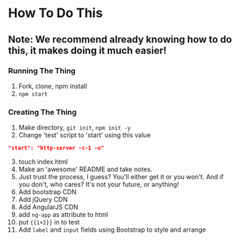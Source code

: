 # How To Do This

## Note: We recommend already knowing how to do this, it makes doing it much easier!

### Running The Thing
1. Fork, clone, npm install
2. `npm start`


### Creating The Thing
1. Make directory, `git init`, `npm init -y`
2. Change 'test' script to 'start' using this value
  ```json
  "start": "http-server -c-1 -o"
  ```
3. touch index.html
4. Make an 'awesome' README and take notes.
5. Just trust the process, I guess? You'll either get it or you won't. And if you don't, who cares? It's not your future, or anything!
6. Add bootstrap CDN
7. Add jQuery CDN
8. Add AngularJS CDN
9. add `ng-app` as attribute to html
10. put `{{1+2}}` in to test
11. Add `label` and `input` fields using Bootstrap to style and arrange
